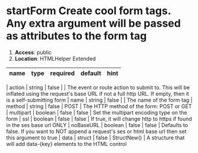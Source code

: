 
# startForm Create cool form tags. Any extra argument will be passed as attributes to the form tag 

1. **Access**: public
2. **Location**: HTMLHelper Extended 

| name 	| type 	| required 	| default 	| hint
|:--- 	|:--- 	|:--- 		|:--- 		|:---


| action | string | false |  | The event or route action to submit to.	This will be inflated using the request's base URL if not a full http URL. If empty, then it is a self-submitting form 
| name | string | false |  | The name of the form tag 
| method | string | false | POST | The HTTP method of the form: POST or GET 
| multipart | boolean | false | false | Set the multipart encoding type on the form 
| ssl | boolean | false | false | If true, it will change http to https if found in the ses base url ONLY 
| noBaseURL | boolean | false | false | Defaults to false. If you want to NOT append a request's ses or html base url then set this argument to true 
| data | struct | false | StructNew() | A structure that will add data-{key} elements to the HTML control 
